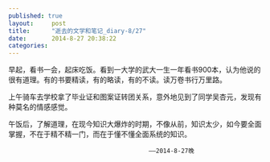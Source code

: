 ```yaml
---
published: true
layout:     post
title:      "逝去的文学和笔记_diary-8/27"
date:       2014-8-27 20:38:22
categories:
---
```

<p>早起，看书一会，起床吃饭。看到一大学的武大一生一年看书900本，认为他说的很有道理。有的书要精读，有的略读，有的不读。读万卷书行万里路。</p>
<p>上午骑车去学校拿了毕业证和图案证转团关系，意外地见到了同学吴杏元，发现有种莫名的情感感觉。</p>
<p>午饭后，了解道理，在现今知识大爆炸的时期，不像从前，知识太少，如今要全面掌握，不在于精不精一门，而在于懂不懂全面系统的知识。</p> 
                                                                           
                                           ——2014-8-27晚